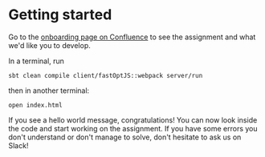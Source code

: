 # Getting started

Go to the [onboarding page on Confluence](https://lunatech.atlassian.net/wiki/spaces/AUDI/pages/3532062744/Learning+exercise) to see the assignment and what we'd like you to develop.

In a terminal, run

    sbt clean compile client/fastOptJS::webpack server/run
	
then in another terminal:

	open index.html
	
If you see a hello world message, congratulations! You can now look inside the code and start working on the assignment. If you have some errors you don't understand or don't manage to solve, don't hesitate to ask us on Slack!

